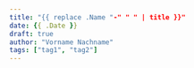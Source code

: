 ```yaml
---
title: "{{ replace .Name "-" " " | title }}"
date: {{ .Date }}
draft: true
author: "Vorname Nachname"
tags: ["tag1", "tag2"]
---
```


